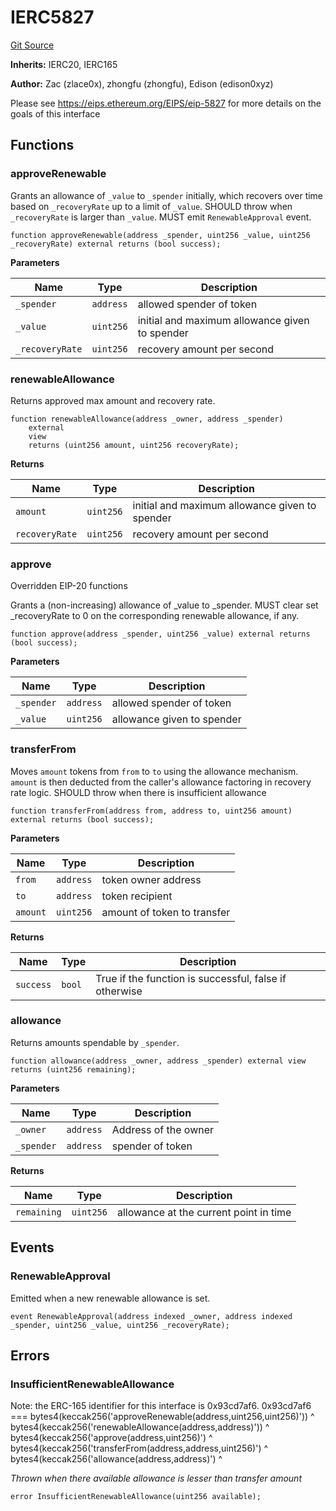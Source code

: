 # IERC5827
[Git Source](https://github.com/suberra/funnel-contracts/blob/59c542a5eca5681850b213a7c7430da0cfa78c32/src/interfaces/IERC5827.sol)

**Inherits:**
IERC20, IERC165

**Author:**
Zac (zlace0x), zhongfu (zhongfu), Edison (edison0xyz)

Please see https://eips.ethereum.org/EIPS/eip-5827 for more details on the goals of this interface


## Functions
### approveRenewable

Grants an allowance of `_value` to `_spender` initially, which recovers over time based on `_recoveryRate` up to a limit of `_value`.
SHOULD throw when `_recoveryRate` is larger than `_value`.
MUST emit `RenewableApproval` event.


```solidity
function approveRenewable(address _spender, uint256 _value, uint256 _recoveryRate) external returns (bool success);
```
**Parameters**

|Name|Type|Description|
|----|----|-----------|
|`_spender`|`address`|allowed spender of token|
|`_value`|`uint256`|  initial and maximum allowance given to spender|
|`_recoveryRate`|`uint256`|recovery amount per second|


### renewableAllowance

Returns approved max amount and recovery rate.


```solidity
function renewableAllowance(address _owner, address _spender)
    external
    view
    returns (uint256 amount, uint256 recoveryRate);
```
**Returns**

|Name|Type|Description|
|----|----|-----------|
|`amount`|`uint256`|initial and maximum allowance given to spender|
|`recoveryRate`|`uint256`|recovery amount per second|


### approve

Overridden EIP-20 functions

Grants a (non-increasing) allowance of _value to _spender.
MUST clear set _recoveryRate to 0 on the corresponding renewable allowance, if any.


```solidity
function approve(address _spender, uint256 _value) external returns (bool success);
```
**Parameters**

|Name|Type|Description|
|----|----|-----------|
|`_spender`|`address`|allowed spender of token|
|`_value`|`uint256`|  allowance given to spender|


### transferFrom

Moves `amount` tokens from `from` to `to` using the
allowance mechanism. `amount` is then deducted from the caller's
allowance factoring in recovery rate logic.
SHOULD throw when there is insufficient allowance


```solidity
function transferFrom(address from, address to, uint256 amount) external returns (bool success);
```
**Parameters**

|Name|Type|Description|
|----|----|-----------|
|`from`|`address`|token owner address|
|`to`|`address`|token recipient|
|`amount`|`uint256`|amount of token to transfer|

**Returns**

|Name|Type|Description|
|----|----|-----------|
|`success`|`bool`|True if the function is successful, false if otherwise|


### allowance

Returns amounts spendable by `_spender`.


```solidity
function allowance(address _owner, address _spender) external view returns (uint256 remaining);
```
**Parameters**

|Name|Type|Description|
|----|----|-----------|
|`_owner`|`address`|Address of the owner|
|`_spender`|`address`|spender of token|

**Returns**

|Name|Type|Description|
|----|----|-----------|
|`remaining`|`uint256`|allowance at the current point in time|


## Events
### RenewableApproval
Emitted when a new renewable allowance is set.


```solidity
event RenewableApproval(address indexed _owner, address indexed _spender, uint256 _value, uint256 _recoveryRate);
```

## Errors
### InsufficientRenewableAllowance
Note: the ERC-165 identifier for this interface is 0x93cd7af6.
0x93cd7af6 ===
bytes4(keccak256('approveRenewable(address,uint256,uint256)')) ^
bytes4(keccak256('renewableAllowance(address,address)')) ^
bytes4(keccak256('approve(address,uint256)') ^
bytes4(keccak256('transferFrom(address,address,uint256)') ^
bytes4(keccak256('allowance(address,address)') ^

*Thrown when there available allowance is lesser than transfer amount*


```solidity
error InsufficientRenewableAllowance(uint256 available);
```

